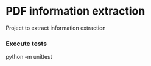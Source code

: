# PDF information extraction

Project to extract information extraction 

### Execute tests
python -m unittest